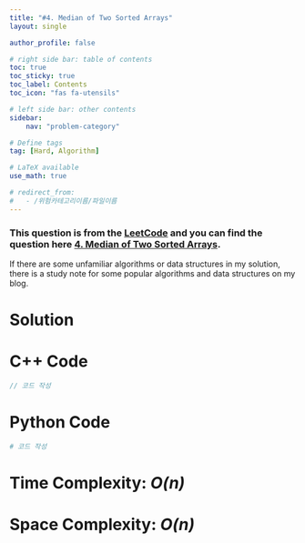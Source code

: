 ```yaml
---
title: "#4. Median of Two Sorted Arrays"
layout: single

author_profile: false

# right side bar: table of contents
toc: true
toc_sticky: true
toc_label: Contents
toc_icon: "fas fa-utensils"

# left side bar: other contents
sidebar:
    nav: "problem-category"

# Define tags
tag: [Hard, Algorithm]

# LaTeX available
use_math: true

# redirect_from:
#   - /위험카테고리이름/파일이름
---
```


<div class="notice--danger">
<h3>This question is from the <a href="https://leetcode.com">LeetCode</a>  and you can find the question here <a href="https://leetcode.com/problems/median-of-two-sorted-arrays/">4. Median of Two Sorted Arrays</a>.</h3>
<p>If there are some unfamiliar algorithms or data structures in my solution, there is a study note for some popular algorithms and data structures on my blog.</p>
</div>

# Solution
<!-- 글로서 답 설명 -->

# C++ Code
```c++
// 코드 작성
```

# Python Code
~~~python
# 코드 작성
~~~

# Time Complexity: *O(n)*
<!-- 글로 설명 -->

# Space Complexity: *O(n)*
<!-- 글로 설명 -->

